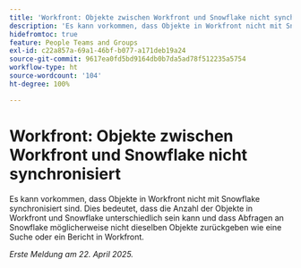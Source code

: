 ```yaml
---
title: 'Workfront: Objekte zwischen Workfront und Snowflake nicht synchronisiert'
description: 'Es kann vorkommen, dass Objekte in Workfront nicht mit Snowflake synchronisiert sind. Dies bedeutet, dass die Anzahl der Objekte in Workfront und Snowflake unterschiedlich sein kann und dass Abfragen an Snowflake möglicherweise nicht dieselben Objekte zurückgeben wie eine Suche oder ein Bericht in Workfront. '
hidefromtoc: true
feature: People Teams and Groups
exl-id: c22a857a-69a1-46bf-b077-a171deb19a24
source-git-commit: 9617ea0fd5bd9164db0b7da5ad78f512235a5754
workflow-type: ht
source-wordcount: '104'
ht-degree: 100%

---
```


# Workfront: Objekte zwischen Workfront und Snowflake nicht synchronisiert

Es kann vorkommen, dass Objekte in Workfront nicht mit Snowflake synchronisiert sind. Dies bedeutet, dass die Anzahl der Objekte in Workfront und Snowflake unterschiedlich sein kann und dass Abfragen an Snowflake möglicherweise nicht dieselben Objekte zurückgeben wie eine Suche oder ein Bericht in Workfront.

_Erste Meldung am 22. April 2025._
